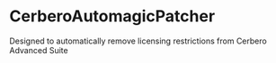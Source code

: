 # CerberoAutomagicPatcher
Designed to automatically remove licensing restrictions from Cerbero Advanced Suite
